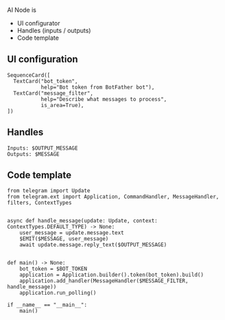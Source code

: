 
AI Node is 
- UI configurator
- Handles (inputs / outputs)
- Code template

## UI configuration
```
SequenceCard([
  TextCard("bot_token",
           help="Bot token from BotFather bot"),
  TextCard("message_filter",
           help="Describe what messages to process",
           is_area=True),
])
```

## Handles
```
Inputs: $OUTPUT_MESSAGE
Outputs: $MESSAGE
```

## Code template

```
from telegram import Update
from telegram.ext import Application, CommandHandler, MessageHandler, filters, ContextTypes


async def handle_message(update: Update, context: ContextTypes.DEFAULT_TYPE) -> None:
    user_message = update.message.text
    $EMIT($MESSAGE, user_message)
    await update.message.reply_text($OUTPUT_MESSAGE)


def main() -> None:
    bot_token = $BOT_TOKEN
    application = Application.builder().token(bot_token).build()
    application.add_handler(MessageHandler($MESSAGE_FILTER, handle_message))
    application.run_polling()

if __name__ == "__main__":
    main()
```
